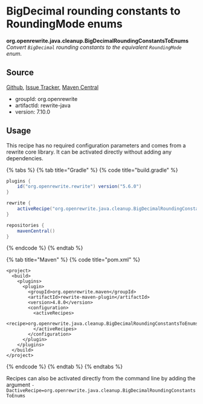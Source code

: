 # BigDecimal rounding constants to RoundingMode enums

 **org.openrewrite.java.cleanup.BigDecimalRoundingConstantsToEnums** _Convert `BigDecimal` rounding constants to the equivalent `RoundingMode` enum._

## Source

[Github](https://github.com/openrewrite/rewrite), [Issue Tracker](https://github.com/openrewrite/rewrite/issues), [Maven Central](https://search.maven.org/artifact/org.openrewrite/rewrite-java/7.10.0/jar)

* groupId: org.openrewrite
* artifactId: rewrite-java
* version: 7.10.0

## Usage

This recipe has no required configuration parameters and comes from a rewrite core library. It can be activated directly without adding any dependencies.

{% tabs %}
{% tab title="Gradle" %}
{% code title="build.gradle" %}
```groovy
plugins {
    id("org.openrewrite.rewrite") version("5.6.0")
}

rewrite {
    activeRecipe("org.openrewrite.java.cleanup.BigDecimalRoundingConstantsToEnums")
}

repositories {
    mavenCentral()
}
```
{% endcode %}
{% endtab %}

{% tab title="Maven" %}
{% code title="pom.xml" %}
```markup
<project>
  <build>
    <plugins>
      <plugin>
        <groupId>org.openrewrite.maven</groupId>
        <artifactId>rewrite-maven-plugin</artifactId>
        <version>4.8.0</version>
        <configuration>
          <activeRecipes>
            <recipe>org.openrewrite.java.cleanup.BigDecimalRoundingConstantsToEnums</recipe>
          </activeRecipes>
        </configuration>
      </plugin>
    </plugins>
  </build>
</project>
```
{% endcode %}
{% endtab %}
{% endtabs %}

Recipes can also be activated directly from the command line by adding the argument `-DactiveRecipe=org.openrewrite.java.cleanup.BigDecimalRoundingConstantsToEnums`

